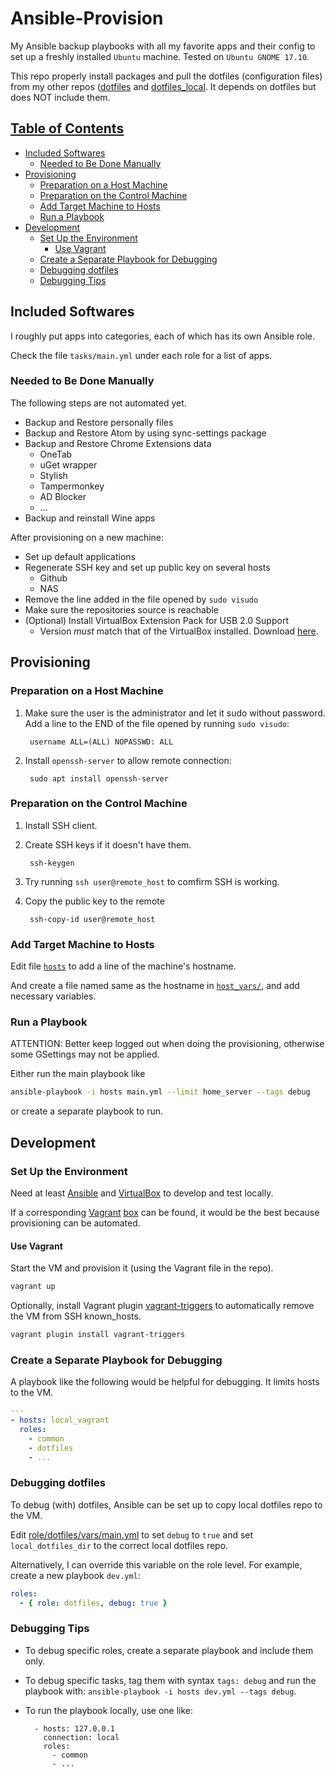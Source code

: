 # Ansible-Provision

My Ansible backup playbooks with all my favorite apps and their config
to set up a freshly installed `Ubuntu` machine.
Tested on `Ubuntu GNOME 17.10`.

This repo properly install packages and pull the dotfiles
(configuration files) from my other repos
([dotfiles](https://github.com/joegnis/dotfiles) and
[dotfiles\_local](https://github.com/joegnis/dotfiles_local).
It depends on dotfiles but does NOT include them.

## [Table of Contents](#table-of-contents)

* [Included Softwares](#included-softwares)
  * [Needed to Be Done Manually](#needed-to-be-done-manually)
* [Provisioning](#provisioning)
  * [Preparation on a Host Machine](#preparation-on-a-host-machine)
  * [Preparation on the Control Machine](#preparation-on-the-control-machine)
  * [Add Target Machine to Hosts](#add-target-machine-to-hosts)
  * [Run a Playbook](#run-a-playbook)
* [Development](#development)
  * [Set Up the Environment](#set-up-the-environment)
    * [Use Vagrant](#use-vagrant)
  * [Create a Separate Playbook for Debugging](#create-a-separate-playbook-for-debugging)
  * [Debugging dotfiles](#debugging-dotfiles)
  * [Debugging Tips](#debugging-tips)

## Included Softwares

I roughly put apps into categories, each of which has its own Ansible role.

Check the file `tasks/main.yml` under each role for a list of apps.

### Needed to Be Done Manually

The following steps are not automated yet.

* Backup and Restore personally files
* Backup and Restore Atom by using sync-settings package
* Backup and Restore Chrome Extensions data
  * OneTab
  * uGet wrapper
  * Stylish
  * Tampermonkey
  * AD Blocker
  * ...
* Backup and reinstall Wine apps

After provisioning on a new machine:

* Set up default applications
* Regenerate SSH key and set up public key on several hosts
  * Github
  * NAS
* Remove the line added in the file opened by `sudo visudo`
* Make sure the repositories source is reachable
* (Optional) Install VirtualBox Extension Pack for USB 2.0 Support
  * Version *must* match that of the VirtualBox installed. Download [here](https://www.virtualbox.org/wiki/Download_Old_Builds_5_1).

## Provisioning

### Preparation on a Host Machine

1. Make sure the user is the administrator and let it sudo without password.
Add a line to the END of the file opened by running `sudo visudo`:

        username ALL=(ALL) NOPASSWD: ALL

2. Install `openssh-server` to allow remote connection:

        sudo apt install openssh-server

### Preparation on the Control Machine

1. Install SSH client.
2. Create SSH keys if it doesn't have them.

        ssh-keygen

3. Try running `ssh user@remote_host` to comfirm SSH is working.
4. Copy the public key to the remote

        ssh-copy-id user@remote_host

### Add Target Machine to Hosts

Edit file [`hosts`](hosts) to add a line of the machine's hostname.

And create a file named same as the hostname in [`host_vars/`](host_vars),
and add necessary variables.

### Run a Playbook

ATTENTION: Better keep logged out when doing the provisioning, otherwise
some GSettings may not be applied.

Either run the main playbook like

```bash
ansible-playbook -i hosts main.yml --limit home_server --tags debug
```

or create a separate playbook to run.

## Development

### Set Up the Environment

Need at least [Ansible](http://docs.ansible.com/ansible/latest/intro_installation.html)
and [VirtualBox](https://www.virtualbox.org/wiki/Downloads) to develop and test locally.

If a corresponding [Vagrant](https://www.vagrantup.com/docs/installation/)
[box](https://app.vagrantup.com/boxes/search) can be found, it would be the best because
provisioning can be automated.

#### Use Vagrant

Start the VM and provision it (using the Vagrant file in the repo).

```bash
vagrant up
```

Optionally, install Vagrant plugin
[vagrant-triggers](https://github.com/emyl/vagrant-triggers)
to automatically remove the VM from SSH known\_hosts.

```bash
vagrant plugin install vagrant-triggers
```

### Create a Separate Playbook for Debugging

A playbook like the following would be helpful for debugging. It limits hosts to the VM.

```yaml
---
- hosts: local_vagrant
  roles:
    - common
    - dotfiles
    - ...
```

### Debugging dotfiles

To debug (with) dotfiles, Ansible can be set up to copy local dotfiles repo to
the VM.

Edit [role/dotfiles/vars/main.yml](roles/dotfiles/vars/main.yml) to
set `debug` to `true` and set `local_dotfiles_dir` to the correct local dotfiles
repo.

Alternatively, I can override this variable on the role level. For example,
create a new playbook `dev.yml`:

```yaml
roles:
  - { role: dotfiles, debug: true }
```

### Debugging Tips

* To debug specific roles, create a separate playbook and include them only.
* To debug specific tasks, tag them with syntax `tags: debug` and run the playbook
with: `ansible-playbook -i hosts dev.yml --tags debug`.
* To run the playbook locally, use one like:

        - hosts: 127.0.0.1
          connection: local
          roles:
            - common
            - ...

